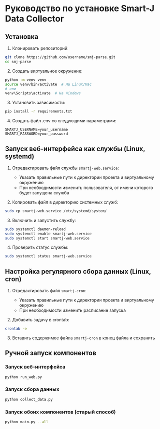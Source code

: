 # Руководство по установке Smart-J Data Collector

## Установка

1. Клонировать репозиторий:
```bash
git clone https://github.com/username/smj-parse.git
cd smj-parse
```

2. Создать виртуальное окружение:
```bash
python -m venv venv
source venv/bin/activate  # На Linux/Mac
# или
venv\Scripts\activate  # На Windows
```

3. Установить зависимости:
```bash
pip install -r requirements.txt
```

4. Создать файл .env со следующими параметрами:
```
SMARTJ_USERNAME=your_username
SMARTJ_PASSWORD=your_password
```

## Запуск веб-интерфейса как службы (Linux, systemd)

1. Отредактировать файл службы `smartj-web.service`:
   - Указать правильные пути к директории проекта и виртуальному окружению
   - При необходимости изменить пользователя, от имени которого будет запущена служба

2. Копировать файл в директорию системных служб:
```bash
sudo cp smartj-web.service /etc/systemd/system/
```

3. Включить и запустить службу:
```bash
sudo systemctl daemon-reload
sudo systemctl enable smartj-web.service
sudo systemctl start smartj-web.service
```

4. Проверить статус службы:
```bash
sudo systemctl status smartj-web.service
```

## Настройка регулярного сбора данных (Linux, cron)

1. Отредактировать файл `smartj-cron`:
   - Указать правильные пути к директории проекта и виртуальному окружению
   - При необходимости изменить расписание запуска

2. Добавить задачу в crontab:
```bash
crontab -e
```

3. Вставить содержимое файла `smartj-cron` в конец файла и сохранить

## Ручной запуск компонентов

### Запуск веб-интерфейса
```bash
python run_web.py
```

### Запуск сбора данных
```bash
python collect_data.py
```

### Запуск обоих компонентов (старый способ)
```bash
python main.py --all 